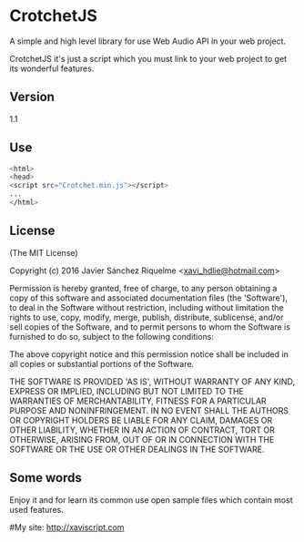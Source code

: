 CrotchetJS
=========

A simple and high level library for use Web Audio API in your web project.

CrotchetJS it's just a script which you must link to your web project to get its wonderful features.

Version
----

1.1

Use
--------------

```sh
<html>
<head>
<script src="Crotchet.min.js"></script>
...
</html>
```


License
----

(The MIT License)

Copyright (c) 2016 Javier Sánchez Riquelme
&lt;xavi_hdlie@hotmail.com&gt;


Permission is hereby granted, free of charge, to any person obtaining
a copy of this software and associated documentation files (the
'Software'), to deal in the Software without restriction, including
without limitation the rights to use, copy, modify, merge, publish,
distribute, sublicense, and/or sell copies of the Software, and to
permit persons to whom the Software is furnished to do so, subject to
the following conditions:

The above copyright notice and this permission notice shall be
included in all copies or substantial portions of the Software.

THE SOFTWARE IS PROVIDED 'AS IS', WITHOUT WARRANTY OF ANY KIND,
EXPRESS OR IMPLIED, INCLUDING BUT NOT LIMITED TO THE WARRANTIES OF
MERCHANTABILITY, FITNESS FOR A PARTICULAR PURPOSE AND NONINFRINGEMENT.
IN NO EVENT SHALL THE AUTHORS OR COPYRIGHT HOLDERS BE LIABLE FOR ANY
CLAIM, DAMAGES OR OTHER LIABILITY, WHETHER IN AN ACTION OF CONTRACT,
TORT OR OTHERWISE, ARISING FROM, OUT OF OR IN CONNECTION WITH THE
SOFTWARE OR THE USE OR OTHER DEALINGS IN THE SOFTWARE.



Some words
-----

Enjoy it and for learn its common use open sample files which contain most used features.


#My site:
http://xaviscript.com
